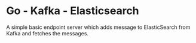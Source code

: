 
# Go - Kafka - Elasticsearch

A simple basic endpoint server which adds message to ElasticSearch from Kafka and fetches the messages.

